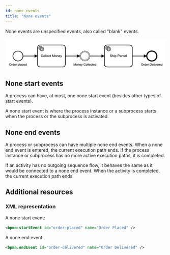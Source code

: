 ```yaml
---
id: none-events
title: "None events"
---
```


None events are unspecified events, also called "blank" events.

![process](assets/none-events.png)

## None start events

A process can have, at most, one none start event (besides other types of start events).

A none start event is where the process instance or a subprocess starts when the process or the subprocess is activated.

## None end events

A process or subprocess can have multiple none end events. When a none end event is entered, the current execution path ends. If the process instance or subprocess has no more active execution paths, it is completed.

If an activity has no outgoing sequence flow, it behaves the same as it would be connected to a none end event. When the activity is completed, the current execution path ends.

## Additional resources

### XML representation

A none start event:

```xml
<bpmn:startEvent id="order-placed" name="Order Placed" />
```

A none end event:
```xml
<bpmn:endEvent id="order-delivered" name="Order Delivered" />
```
